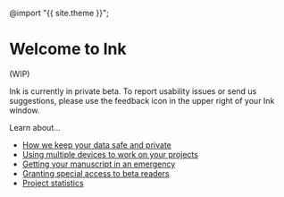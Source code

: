 ---
---

@import "{{ site.theme }}";

# Welcome to Ink

(WIP)

Ink is currently in private beta.  To report usability issues or send us suggestions, please use the feedback icon in the upper right of your Ink window.

Learn about...
- [How we keep your data safe and private](/data-safety)
- [Using multiple devices to work on your projects](/sync)
- [Getting your manuscript in an emergency](/emergency)
- [Granting special access to beta readers](/beta-readers)
- [Project statistics](/statistics)
